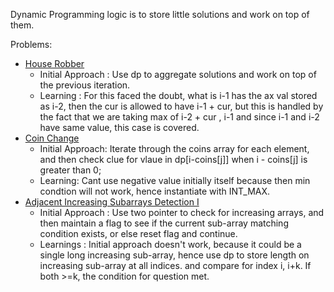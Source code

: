 Dynamic Programming logic is to store little solutions and work on top of them.

Problems:
- [House Robber](https://leetcode.com/problems/house-robber/)
	- Initial Approach : Use dp to aggregate solutions and work on top of the previous iteration.
	- Learning : For this faced the doubt, what is i-1 has the ax val stored as i-2, then the cur is allowed to have i-1 + cur,  but this is handled by the fact that we are taking max of i-2 + cur , i-1 and since i-1 and i-2 have same value, this case is covered.
- [Coin Change](https://leetcode.com/problems/coin-change/)
	- Initial Approach: Iterate through the coins array for each element, and then check clue for vlaue in dp[i-coins[j]] when i - coins[j] is greater than 0;
	- Learning: Cant use negative value initially itself because then min condtion will not work, hence instantiate with INT_MAX.
- [Adjacent Increasing Subarrays Detection I](https://leetcode.com/problems/adjacent-increasing-subarrays-detection-i/)
	- Initial Approach : Use two pointer to check for increasing arrays, and then maintain a flag to see if the current sub-array matching condition exists, or else reset flag and continue.
	- Learnings : Initial approach doesn't work, because it could be a single long increasing sub-array, hence use dp to store length on increasing sub-array at all indices. and compare for index i, i+k. If both >=k, the condition for question met.